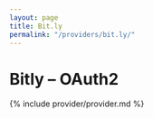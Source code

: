 ```yaml
---
layout: page
title: Bit.ly
permalink: "/providers/bit.ly/"
---
```

# Bitly – OAuth2

{% include provider/provider.md %}
